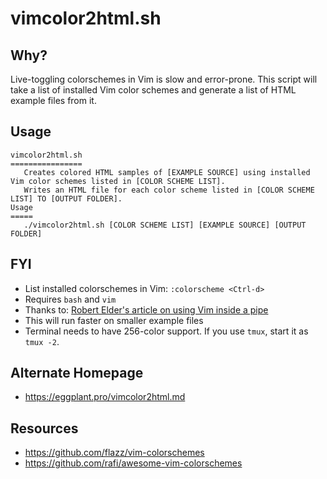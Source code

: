 vimcolor2html.sh
================

## Why?
Live-toggling colorschemes in Vim is slow and error-prone.  This script will take a list of installed Vim color schemes and generate a list of HTML example files from it.

## Usage
```
vimcolor2html.sh
================
   Creates colored HTML samples of [EXAMPLE SOURCE] using installed Vim color schemes listed in [COLOR SCHEME LIST].
   Writes an HTML file for each color scheme listed in [COLOR SCHEME LIST] TO [OUTPUT FOLDER].
Usage
=====
   ./vimcolor2html.sh [COLOR SCHEME LIST] [EXAMPLE SOURCE] [OUTPUT FOLDER]
```

## FYI
* List installed colorschemes in Vim: `:colorscheme <Ctrl-d>`
* Requires `bash` and `vim`
* Thanks to: [Robert Elder's article on using Vim inside a pipe](http://blog.robertelder.org/use-vim-inside-a-unix-pipe-like-sed-or-awk/)
* This will run faster on smaller example files
* Terminal needs to have 256-color support.  If you use `tmux`, start it as `tmux -2`.

## Alternate Homepage
* https://eggplant.pro/vimcolor2html.md

## Resources
* https://github.com/flazz/vim-colorschemes
* https://github.com/rafi/awesome-vim-colorschemes
